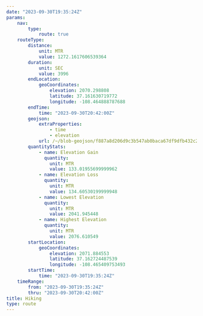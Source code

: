 ```yaml
---
date: "2023-09-30T19:35:24Z"
params:
    nav:
        type:
            route: true
    routeType:
        distance:
            unit: MTR
            value: 1272.1617606539364
        duration:
            unit: SEC
            value: 3996
        endLocation:
            geoCoordinates:
                elevation: 2070.298808
                latitude: 37.161630719772
                longitude: -108.464888787688
        endTime:
            time: "2023-09-30T20:42:00Z"
        geojson:
            extraProperties:
                - time
                - elevation
            url: /~/blob-geojson/f887a8d206d9c3b547ab0baca67df9dfb432c2f4faf45ab1fef757649360145a/geojson.json
        quantityStats:
            - name: Elevation Gain
              quantity:
                unit: MTR
                value: 133.01955699999962
            - name: Elevation Loss
              quantity:
                unit: MTR
                value: 134.60530199999948
            - name: Lowest Elevation
              quantity:
                unit: MTR
                value: 2041.945448
            - name: Highest Elevation
              quantity:
                unit: MTR
                value: 2076.610549
        startLocation:
            geoCoordinates:
                elevation: 2071.884553
                latitude: 37.162724487539
                longitude: -108.465409753493
        startTime:
            time: "2023-09-30T19:35:24Z"
    timeRange:
        from: "2023-09-30T19:35:24Z"
        thru: "2023-09-30T20:42:00Z"
title: Hiking
type: route
---
```

